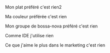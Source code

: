 Mon plat préféré c'est rien2

Ma couleur préférée c'est rien

Mon groupe de bossa-nova préféré c'est rien

Comme IDE j'utilise rien

Ce que j'aime le plus dans le marketing c'est rien

